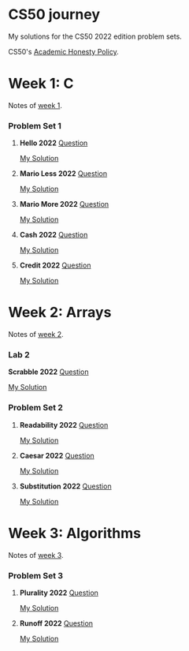 # CS50 journey
My solutions for the CS50 2022 edition problem sets. 

CS50's [Academic Honesty Policy](https://cs50.harvard.edu/x/2022/honesty).

# Week 1: C
Notes of [week 1](https://cs50.harvard.edu/x/2022/notes/1/).

### Problem Set 1
1. **Hello 2022**
    [Question](https://cs50.harvard.edu/x/2022/psets/1/hello/)
    
    [My Solution](https://github.com/cbe99/CS50-journey-2022/blob/main/ProblemSet%231/Hello-2022/Hello.c)
    
2. **Mario Less 2022**
    [Question](https://cs50.harvard.edu/x/2022/psets/1/mario/less/)
    
    [My Solution](https://github.com/cbe99/CS50-journey-2022/blob/main/ProblemSet%231/Mario-less-2022/Mario-less.c)
    
3. **Mario More 2022**
    [Question](https://cs50.harvard.edu/x/2022/psets/1/mario/more/)
    
    [My Solution](https://github.com/cbe99/CS50-journey-2022/blob/main/ProblemSet%231/Mario-more-2022/Mario-more.c)
    
4. **Cash 2022**
    [Question](https://cs50.harvard.edu/x/2022/psets/1/cash/)
    
    [My Solution](https://github.com/cbe99/CS50-journey-2022/blob/main/ProblemSet%231/Cash-2022/Cash.c)
    
5. **Credit 2022**
    [Question](https://cs50.harvard.edu/x/2022/psets/1/credit/)
    
    [My Solution](https://github.com/cbe99/CS50-journey-2022/blob/main/ProblemSet%231/Credit-2022/Credit.c)

# Week 2: Arrays
Notes of [week 2](https://cs50.harvard.edu/x/2022/notes/2/).

### Lab 2
**Scrabble 2022**
[Question](https://cs50.harvard.edu/x/2022/labs/2/)

[My Solution](https://github.com/cbe99/CS50-journey-2022/blob/main/Lab%232/Scrabble-2022/Scrabble.c)

### Problem Set 2
1. **Readability 2022**
    [Question](https://cs50.harvard.edu/x/2022/psets/2/readability/)
    
    [My Solution](https://github.com/cbe99/CS50-journey-2022/blob/main/ProblemSet%232/Readability%202022/Readability.c)
    
2. **Caesar 2022**
    [Question](https://cs50.harvard.edu/x/2022/psets/2/caesar/)
    
    [My Solution](https://github.com/cbe99/CS50-journey-2022/blob/main/ProblemSet%232/Caesar-2022/Caesar.c)
    
3. **Substitution 2022**
    [Question](https://cs50.harvard.edu/x/2022/psets/2/substitution/)
    
    [My Solution](https://github.com/cbe99/CS50-journey-2022/blob/main/ProblemSet%232/Substitution%202022/Substitution.c)
    
 # Week 3: Algorithms
 Notes of [week 3](https://cs50.harvard.edu/x/2022/notes/3/).

### Problem Set 3
1. **Plurality 2022**
    [Question](https://cs50.harvard.edu/x/2022/psets/3/plurality/)
    
    [My Solution](https://github.com/cbe99/CS50-journey-2022/blob/main/Problem%20Set%203/Plurality.c)
    
2. **Runoff 2022**
    [Question](https://cs50.harvard.edu/x/2022/psets/3/runoff/)
    
    [My Solution](https://github.com/cbe99/CS50-journey-2022/tree/main/ProblemSet%233/Runoff-2022)
